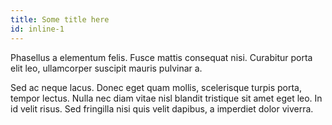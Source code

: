 ```yaml
---
title: Some title here
id: inline-1
---
```

Phasellus a elementum felis. Fusce mattis consequat nisi. Curabitur porta elit leo, ullamcorper suscipit mauris pulvinar a.

Sed ac neque lacus. Donec eget quam mollis, scelerisque turpis porta, tempor lectus. Nulla nec diam vitae nisl blandit tristique sit amet eget leo. In id velit risus. Sed fringilla nisi quis velit dapibus, a imperdiet dolor viverra.